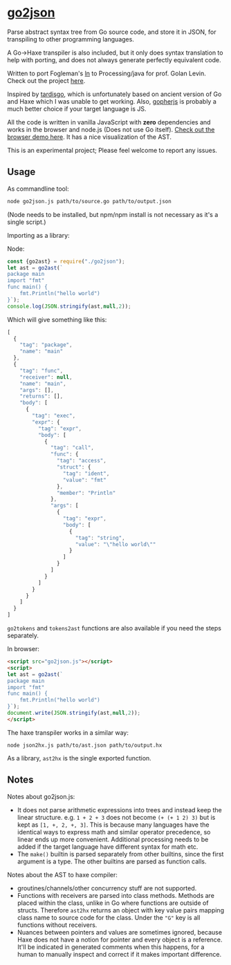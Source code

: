# [go2json](https://creativeinquiry.github.io/go2json/)

Parse abstract syntax tree from Go source code, and store it in JSON, for transpiling to other programming languages. 

A Go→Haxe transpiler is also included, but it only does syntax translation to help with porting, and does not always generate perfectly equivalent code.

Written to port Fogleman's [ln](https://github.com/fogleman/ln) to Processing/java for prof. Golan Levin. Check out the project [here](https://github.com/CreativeInquiry/LN.pde).

Inspired by [tardisgo](https://github.com/tardisgo/tardisgo), which is unfortunately based on ancient version of Go and Haxe which I was unable to get working. Also, [gopherjs](https://github.com/gopherjs/gopherjs) is probably a much better choice if your target language is JS.

All the code is written in vanilla JavaScript with **zero** dependencies and works in the browser and node.js (Does not use Go itself). [Check out the browser demo here](https://creativeinquiry.github.io/go2json/). It has a nice visualization of the AST.

This is an experimental project; Please feel welcome to report any issues.

## Usage

As commandline tool:

```sh
node go2json.js path/to/source.go path/to/output.json
```

(Node needs to be installed, but npm/npm install is not necessary as it's a single script.)

Importing as a library:

Node:

```js
const {go2ast} = require("./go2json");
let ast = go2ast(`
package main
import "fmt"
func main() {
	fmt.Println("hello world")
}`);
console.log(JSON.stringify(ast,null,2));
```

Which will give something like this:

```js
[
  {
    "tag": "package",
    "name": "main"
  },
  {
    "tag": "func",
    "receiver": null,
    "name": "main",
    "args": [],
    "returns": [],
    "body": [
      {
        "tag": "exec",
        "expr": {
          "tag": "expr",
          "body": [
            {
              "tag": "call",
              "func": {
                "tag": "access",
                "struct": {
                  "tag": "ident",
                  "value": "fmt"
                },
                "member": "Println"
              },
              "args": [
                {
                  "tag": "expr",
                  "body": [
                    {
                      "tag": "string",
                      "value": "\"hello world\""
                    }
                  ]
                }
              ]
            }
          ]
        }
      }
    ]
  }
]
```

`go2tokens` and `tokens2ast` functions are also available if you need the steps separately.

In browser:

```html
<script src="go2json.js"></script>
<script>
let ast = go2ast(`
package main
import "fmt"
func main() {
	fmt.Println("hello world")
}`);
document.write(JSON.stringify(ast,null,2));
</script>
```

The haxe transpiler works in a similar way:

```
node json2hx.js path/to/ast.json path/to/output.hx
```

As a library, `ast2hx` is the single exported function.


## Notes

Notes about go2json.js:

- It does not parse arithmetic expressions into trees and instead keep the linear structure. e.g. `1 + 2 + 3` does not become `(+ (+ 1 2) 3)` but is kept as `[1, +, 2, +, 3]`. This is because many languages have the identical ways to express math and similar operator precedence, so linear ends up more convenient. Additional processing needs to be added if the target language have different syntax for math etc.
- The `make()` builtin is parsed separately from other builtins, since the first argument is a type. The other builtins are parsed as function calls.


Notes about the AST to haxe compiler:

- groutines/channels/other concurrency stuff are not supported.
- Functions with receivers are parsed into class methods. Methods are placed within the class, unlike in Go where functions are outside of structs. Therefore `ast2hx` returns an object with key value pairs mapping class name to source code for the class. Under the `"G"` key is all functions without receivers. 
- Nuances between pointers and values are sometimes ignored, because Haxe does not have a notion for pointer and every object is a reference. It'll be indicated in generated comments when this happens, for a human to manually inspect and correct if it makes important difference.


